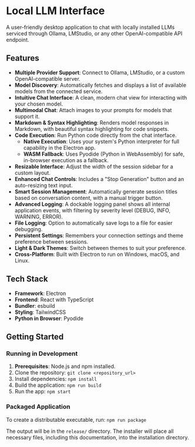 # Local LLM Interface

A user-friendly desktop application to chat with locally installed LLMs serviced through Ollama, LMStudio, or any other OpenAI-compatible API endpoint.

## Features

- **Multiple Provider Support**: Connect to Ollama, LMStudio, or a custom OpenAI-compatible server.
- **Model Discovery**: Automatically fetches and displays a list of available models from the connected service.
- **Intuitive Chat Interface**: A clean, modern chat view for interacting with your chosen model.
- **Multimodal Chat**: Attach images to your prompts for models that support it.
- **Markdown & Syntax Highlighting**: Renders model responses in Markdown, with beautiful syntax highlighting for code snippets.
- **Code Execution**: Run Python code directly from the chat interface.
  - **Native Execution**: Uses your system's Python interpreter for full capability in the Electron app.
  - **WASM Fallback**: Uses Pyodide (Python in WebAssembly) for safe, in-browser execution as a fallback.
- **Resizable Interface**: Adjust the width of the session sidebar for a custom layout.
- **Enhanced Chat Controls**: Includes a "Stop Generation" button and an auto-resizing text input.
- **Smart Session Management**: Automatically generate session titles based on conversation content, with a manual trigger button.
- **Advanced Logging**: A dockable logging panel shows all internal application events, with filtering by severity level (DEBUG, INFO, WARNING, ERROR).
- **File Logging**: Option to automatically save logs to a file for easier debugging.
- **Persistent Settings**: Remembers your connection settings and theme preference between sessions.
- **Light & Dark Themes**: Switch between themes to suit your preference.
- **Cross-Platform**: Built with Electron to run on Windows, macOS, and Linux.

## Tech Stack

- **Framework**: Electron
- **Frontend**: React with TypeScript
- **Bundler**: esbuild
- **Styling**: TailwindCSS
- **Python in Browser**: Pyodide

## Getting Started

### Running in Development

1.  **Prerequisites**: Node.js and npm installed.
2.  Clone the repository: `git clone <repository_url>`
3.  Install dependencies: `npm install`
4.  Build the application: `npm run build`
5.  Run the app: `npm start`

### Packaged Application

To create a distributable executable, run:
`npm run package`

The output will be in the `release/` directory. The installer will place all necessary files, including this documentation, into the installation directory.